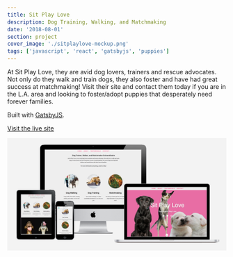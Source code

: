 ```yaml
---
title: Sit Play Love
description: Dog Training, Walking, and Matchmaking
date: '2018-08-01'
section: project
cover_image: './sitplaylove-mockup.png'
tags: ['javascript', 'react', 'gatsbyjs', 'puppies']
---
```


At Sit Play Love, they are avid dog lovers, trainers and rescue advocates. Not only do they walk and train dogs, they also foster and have had great success at matchmaking! Visit their site and contact them today if you are in the L.A. area and looking to foster/adopt puppies that desperately need forever families.

Built with [GatsbyJS](https://www.gatsbyjs.org/).

<p class="centered mt2"><a href="https://sitplaylove.org/" class="btn">Visit the live site</a></p>

![Website mockup](sitplaylove-mockup.png)
